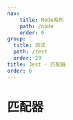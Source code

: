 ```yaml
---
nav:
    title: Node系列
    path: /node
    order: 6
group:
  title: 测试
  path: /test
  order: 29
title: Jest - 匹配器
order: 6
---
```


# 匹配器
